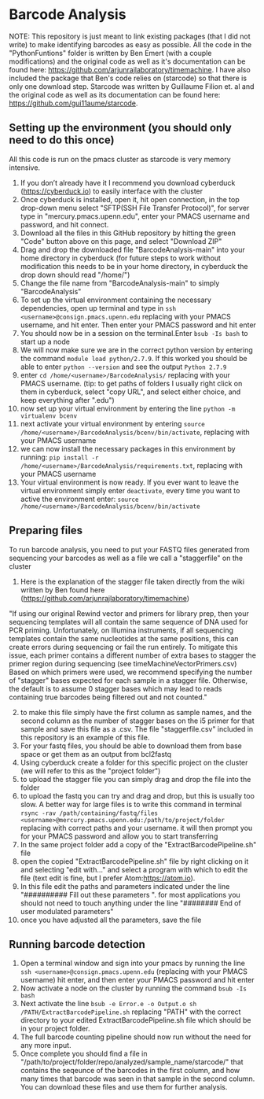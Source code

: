 # Barcode Analysis

NOTE: This repository is just meant to link existing packages (that I did not write) to make identifying barcodes as easy as possible. All the code in the "PythonFuntions" folder is written by Ben Emert (with a couple modifications) and the original code as well as it's documentation can be found here: https://github.com/arjunrajlaboratory/timemachine. I have also included the package that Ben's code relies on (starcode) so that there is only one download step. Starcode was written by Guillaume Filion et. al and the original code as well as its documentation can be found here: https://github.com/gui11aume/starcode.

## Setting up the environment (you should only need to do this once)
   All this code is run on the pmacs cluster as starcode is very memory intensive.
 1. If you don’t already have it I recommend you download cyberduck (https://cyberduck.io) to easily interface with the cluster
 2. Once cyberduck is installed, open it, hit open connection, in the top drop-down menu select "SFTP(SSH File Transfer Protocol)", for server type in "mercury.pmacs.upenn.edu", enter your PMACS username and password, and hit connect.
 3. Download all the files in this GitHub repository by hitting the green "Code" button above on this page, and select "Download ZIP"
 4. Drag and drop the downloaded file "BarcodeAnalysis-main" into your home directory in cyberduck (for future steps to work without modification this needs to be in your home directory, in cyberduck the drop down should read "/home/<username>")
 5. Change the file name from "BarcodeAnalysis-main" to simply "BarcodeAnalysis"
 6. To set up the virtual environment containing the necessary dependencies, open up terminal and type in `ssh <username>@consign.pmacs.upenn.edu` replacing <username> with your PMACS username, and hit enter. Then enter your PMACS password and hit enter
 7. You should now be in a session on the terminal.Enter `bsub -Is bash` to start up a node
 8. We will now make sure we are in the correct python version by entering the command `module load python/2.7.9`. If this worked you should be able to enter `python --version` and see the output `Python 2.7.9`
 9. enter `cd /home/<username>/BarcodeAnalysis/` replacing <username> with your PMACS username. (tip: to get paths of folders I usually right click on them in cyberduck, select "copy URL", and select either choice, and keep everything after ".edu")
 10. now set up your virtual environment by entering the line `python -m virtualenv bcenv`
 11. next activate your virtual environment by entering `source /home/<username>/BarcodeAnalysis/bcenv/bin/activate`, replacing <username> with your PMACS username
 12. we can now install the necessary packages in this environment by running: `pip install -r /home/<username>/BarcodeAnalysis/requirements.txt`, replacing <username> with your PMACS username
 13. Your virtual environment is now ready. If you ever want to leave the virtual environment simply enter `deactivate`, every time you want to active the environment enter: `source /home/<username>/BarcodeAnalysis/bcenv/bin/activate`


## Preparing files
  To run barcode analysis, you need to put your FASTQ files generated from sequencing your barcodes as well as a file we call a "staggerfile" on the cluster
  1. Here is the explanation of the stagger file taken directly from the wiki written by Ben found here (https://github.com/arjunrajlaboratory/timemachine)
  
"If using our original Rewind vector and primers for library prep, then your sequencing templates will all contain the same sequence of DNA used for PCR priming. Unfortunately, on Illumina instruments, if all sequencing templates contain the same nucleotides at the same positions, this can create errors during sequencing or fail the run entirely. To mitigate this issue, each primer contains a different number of extra bases to stagger the primer region during sequencing (see timeMachineVectorPrimers.csv)
Based on which primers were used, we recommend specifying the number of "stagger" bases expected for each sample in a stagger file. Otherwise, the default is to assume 0 stagger bases which may lead to reads containing true barcodes being filtered out and not counted."

  2. to make this file simply have the first column as sample names, and the second column as the number of stagger bases on the i5 primer for that sample and save this file as a .csv. The file "staggerfile.csv" included in this repository is an example of this file.
  3. For your fastq files, you should be able to download them from base space or get them as an output from bcl2fastq
  4. Using cyberduck create a folder for this specific project on the cluster (we will refer to this as the "project folder")
  5. to upload the stagger file you can simply drag and drop the file into the folder
  6. to upload the fastq you can try and drag and drop, but this is usually too slow. A better way for large files is to write this command in terminal `rsync -rav /path/containing/fastq/files <username>@mercury.pmacs.upenn.edu:/path/to/project/folder` replacing with correct paths and your username. it will then prompt you for your PMACS password and allow you to start transferring
  7. In the same project folder add a copy of the "ExtractBarcodePipeline.sh" file
  8. open the copied "ExtractBarcodePipeline.sh" file by right clicking on it and selecting "edit with..." and select a program with which to edit the file (text edit is fine, but I prefer Atom:https://atom.io).
  9. In this file edit the paths and parameters indicated under the line "########## Fill out these parameters ". for most applications you should not need to touch anything under the line "######## End of user modulated parameters"
  10. once you have adjusted all the parameters, save the file
  
  ## Running barcode detection
 1. Open a terminal window and sign into your pmacs by running the line `ssh <username>@consign.pmacs.upenn.edu` (replacing <username> with your PMACS username) hit enter, and then enter your PMACS password and hit enter
 2. Now activate a node on the cluster by running the command `bsub -Is bash`
 3. Next activate the line `bsub -e Error.e -o Output.o sh /PATH/ExtractBarcodePipeline.sh` replacing "PATH" with the correct directory to your edited ExtractBarcodePipeline.sh file which should be in your project folder.
 4. The full barcode counting pipeline should now run without the need for any more input.
 5. Once complete you should find a file in "/path/to/project/folder/repo/analyzed/sample_name/starcode/" that contains the seqeunce of the barcodes in the first column, and how many times that barcode was seen in that sample in the second column. You can download these files and use them for further analysis.





